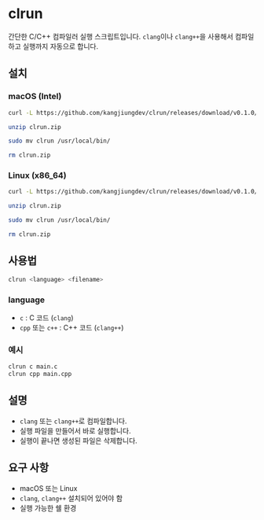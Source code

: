 # clrun

간단한 C/C++ 컴파일러 실행 스크립트입니다. `clang`이나 `clang++`을 사용해서 컴파일하고 실행까지 자동으로 합니다.

## 설치

### macOS (Intel)

```bash
curl -L https://github.com/kangjiungdev/clrun/releases/download/v0.1.0/clrun-x86_64-apple-darwin.zip -o clrun.zip

unzip clrun.zip

sudo mv clrun /usr/local/bin/

rm clrun.zip
```

### Linux (x86_64)

```bash
curl -L https://github.com/kangjiungdev/clrun/releases/download/v0.1.0/clrun-x86_64-unknown-linux-gnu.tar.gz -o clrun.zip

unzip clrun.zip

sudo mv clrun /usr/local/bin/

rm clrun.zip
```

## 사용법

```bash
clrun <language> <filename>
```

### language

- `c` : C 코드 (`clang`)
- `cpp` 또는 `c++` : C++ 코드 (`clang++`)

### 예시

```bash
clrun c main.c
clrun cpp main.cpp
```

## 설명

- `clang` 또는 `clang++`로 컴파일합니다.
- 실행 파일을 만들어서 바로 실행합니다.
- 실행이 끝나면 생성된 파일은 삭제합니다.

## 요구 사항

- macOS 또는 Linux
- `clang`, `clang++` 설치되어 있어야 함
- 실행 가능한 쉘 환경
